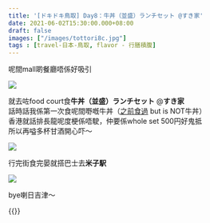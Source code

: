 ```yaml
---
title: '[ドキドキ鳥取] Day8：牛丼（並盛）ランチセット @すき家'
date: 2021-06-02T15:30:00.000+08:00
draft: false
images: ["/images/tottori8c.jpg"]
tags : [travel-日本-鳥取, flavor - 行膳積腹]
---
```


呢間mall啲餐廳唔係好吸引  

![](/images/tottori8c.jpg)

就去咗food court食**牛丼（並盛）ランチセット** @**すき家**  
話時話我係第一次食呢間嘢嘅牛丼（[之前食過](https://hidie.net/kojkmi10a/) but is NOT牛丼）  
香港就話排長龍呢度梗係唔駛，仲要係whole set 500円好鬼抵  
所以再嗌多杯甘酒開心吓～  

![](/images/tottori8c1.jpg)

行完街食完晏就搭巴士去**米子駅**    

![](/images/tottori8c.jpg)
  
bye喇日吉津～ 
  
  
  
{{<tottori>}}  
